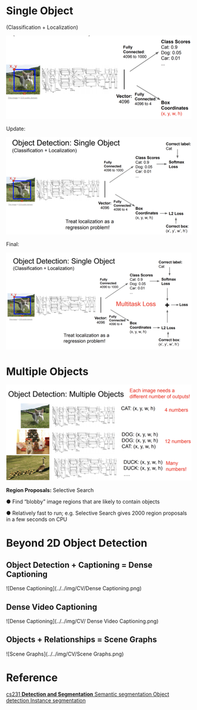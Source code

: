 # Single Object

(Classification + Localization)

![objectdetectionsingleobject1](../../img/CV/objectdetectionsingleobject1.png)

Update:

![objectdetectionsingleobject2](../../img/CV/objectdetectionsingleobject2.png)



Final:

![objectdetectionsingleobject3](../../img/CV/objectdetectionsingleobject3.png)



#  Multiple Objects

![objectdetectionmultipleobject1](../../img/CV/objectdetectionmultipleobject1.png)

**Region Proposals:** Selective Search

 ● Find “blobby” image regions that are likely to contain objects 

● Relatively fast to run; e.g. Selective Search gives 2000 region proposals in a few seconds on CPU

# Beyond 2D Object Detection

## Object Detection + Captioning = Dense Captioning

![Dense Captioning](../../img/CV/Dense Captioning.png)

## Dense Video Captioning

![Dense Captioning](../../img/CV/ Dense Video Captioning.png)

## Objects + Relationships = Scene Graphs

![Scene Graphs](../../img/CV/Scene Graphs.png)































# Reference 

[cs231 **Detection and Segmentation** Semantic segmentation Object detection Instance segmentation](http://cs231n.stanford.edu/slides/2020/lecture_12.pdf)

